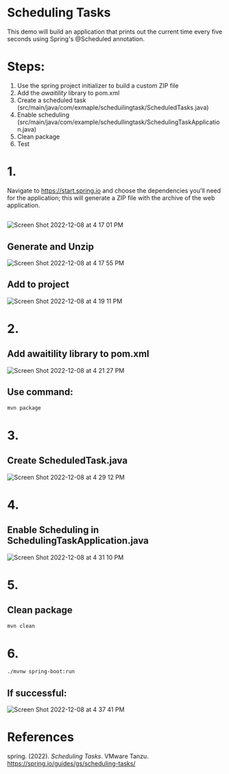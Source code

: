 # Scheduling Tasks 

This demo will build an application that prints out the current time every five seconds using Spring's @Scheduled annotation. 

# Steps: 
1. Use the spring project initializer to build a custom ZIP file 
2. Add the *awaitility* library to pom.xml 
3. Create a scheduled task (src/main/java/com/exmaple/scheduilingtask/ScheduledTasks.java) 
4. Enable scheduling (src/main/java/com/example/schedullingtask/SchedulingTaskApplication.java) 
5. Clean package 
6. Test 

# 1. 
Navigate to <https://start.spring.io> and choose the dependencies you'll need for the application; this will generate 
a ZIP file with the archive of the web application. 

## 
![Screen Shot 2022-12-08 at 4 17 01 PM](https://user-images.githubusercontent.com/109105989/206569287-20278bb9-0585-450e-9eee-a9d8de039a3d.png)

## Generate and Unzip 
![Screen Shot 2022-12-08 at 4 17 55 PM](https://user-images.githubusercontent.com/109105989/206569397-855baf66-1287-4016-843d-cd46aa8d3ab2.png)

## Add to project 
![Screen Shot 2022-12-08 at 4 19 11 PM](https://user-images.githubusercontent.com/109105989/206569602-bb997650-ec38-41b9-9f2c-de27708e2e8e.png)

# 2. 

## Add awaitility library to pom.xml 
![Screen Shot 2022-12-08 at 4 21 27 PM](https://user-images.githubusercontent.com/109105989/206570165-6940989e-c2fc-4dc2-9b0c-d9ae92aeb39b.png)

## Use command: 
```bash 
mvn package 
``` 

# 3. 

## Create ScheduledTask.java

![Screen Shot 2022-12-08 at 4 29 12 PM](https://user-images.githubusercontent.com/109105989/206571347-6ce54424-c1f9-434b-bef2-f1ffc5c0eb2a.png)


# 4. 

## Enable Scheduling in SchedulingTaskApplication.java 
![Screen Shot 2022-12-08 at 4 31 10 PM](https://user-images.githubusercontent.com/109105989/206571833-b9cfe049-92e9-462b-a534-1a39b69c7c21.png)

# 5. 
## Clean package 
```bash 
mvn clean
``` 

# 6. 
```bash 
./mvnw spring-boot:run
``` 

## If successful: 
![Screen Shot 2022-12-08 at 4 37 41 PM](https://user-images.githubusercontent.com/109105989/206572940-2448e8e6-6c99-4134-b4a5-29d8f01690e2.png)


# References 
spring. (2022). *Scheduling Tasks*. VMware Tanzu. <https://spring.io/guides/gs/scheduling-tasks/> 
